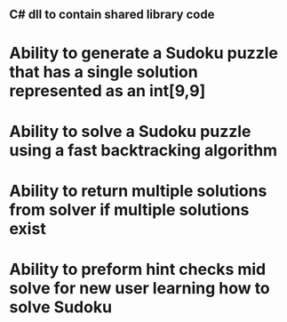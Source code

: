 ## C# dll to contain shared library code
# Ability to generate a Sudoku puzzle that has a single solution represented as an int[9,9]
# Ability to solve a Sudoku puzzle using a fast backtracking algorithm
# Ability to return multiple solutions from solver if multiple solutions exist
# Ability to preform hint checks mid solve for new user learning how to solve Sudoku
